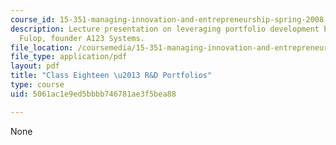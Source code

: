 ```yaml
---
course_id: 15-351-managing-innovation-and-entrepreneurship-spring-2008
description: Lecture presentation on leveraging portfolio development by visitor Ric
  Fulop, founder A123 Systems.
file_location: /coursemedia/15-351-managing-innovation-and-entrepreneurship-spring-2008/5061ac1e9ed5bbbb746781ae3f5bea88_18_lec.pdf
file_type: application/pdf
layout: pdf
title: "Class Eighteen \u2013 R&D Portfolios"
type: course
uid: 5061ac1e9ed5bbbb746781ae3f5bea88

---
```

None